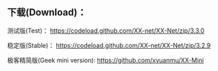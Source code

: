 
## 下载(Download)：
测试版(Test)：
https://codeload.github.com/XX-net/XX-Net/zip/3.3.0

稳定版(Stable)：
https://codeload.github.com/XX-net/XX-Net/zip/3.2.9

极客精简版(Geek mini version):
https://github.com/xyuanmu/XX-Mini
